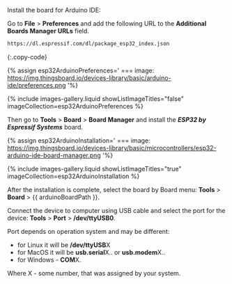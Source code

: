 
Install the board for Arduino IDE: 

Go to **File** > **Preferences** and add the following URL to the **Additional Boards Manager URLs** field.  

```bash 
https://dl.espressif.com/dl/package_esp32_index.json
```
{:.copy-code}

{% assign esp32ArduinoPreferences='
    ===
        image: https://img.thingsboard.io/devices-library/basic/arduino-ide/preferences.png
'%}

{% include images-gallery.liquid showListImageTitles="false" imageCollection=esp32ArduinoPreferences %}

Then go to **Tools** > **Board** > **Board Manager** and install the ***ESP32 by Espressif Systems*** board.

{% assign esp32ArduinoInstallation='
    ===
        image: https://img.thingsboard.io/devices-library/basic/microcontrollers/esp32-arduino-ide-board-manager.png
'%}

{% include images-gallery.liquid showListImageTitles="true" imageCollection=esp32ArduinoInstallation %}

After the installation is complete, select the board by Board menu: **Tools** > **Board** > {{ arduinoBoardPath }}.  

Connect the device to computer using USB cable and select the port for the device: **Tools** > **Port** > **/dev/ttyUSB0**.

Port depends on operation system and may be different:
- for Linux it will be **/dev/ttyUSB**X
- for MacOS it will be **usb.serial**X.. or **usb.modem**X..
- for Windows - **COM**X.

Where X - some number, that was assigned by your system.  
